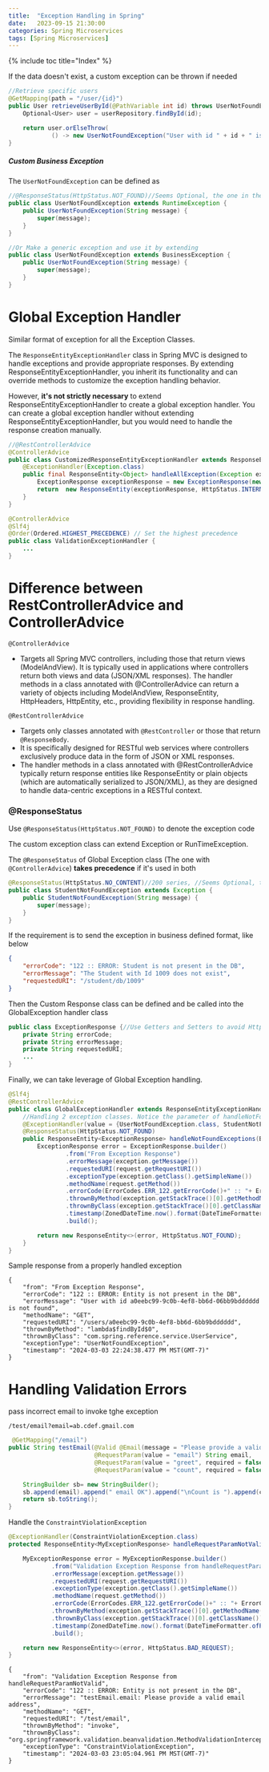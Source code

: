 ```yaml
---
title:  "Exception Handling in Spring"
date:   2023-09-15 21:30:00
categories: Spring Microservices
tags: [Spring Microservices]
---
```

{% include toc title="Index" %}


If the data doesn't exist, a custom exception can be thrown if needed
```java
//Retrieve specific users
@GetMapping(path = "/user/{id}")
public User retrieveUserById(@PathVariable int id) throws UserNotFoundException {
    Optional<User> user = userRepository.findById(id);

    return user.orElseThrow(
            () -> new UserNotFoundException("User with id " + id + " is not found"));
}
```

##### Custom Business Exception

The `UserNotFoundException` can be defined as

```java
//@ResponseStatus(HttpStatus.NOT_FOUND)//Seems Optional, the one in the Global exceptional handler takes precedence
public class UserNotFoundException extends RuntimeException {
    public UserNotFoundException(String message) {
        super(message);
    }
}

//Or Make a generic exception and use it by extending
public class UserNotFoundException extends BusinessException {
    public UserNotFoundException(String message) {
        super(message);
    }
}
```

# Global Exception Handler

Similar format of exception for all the Exception Classes.

The `ResponseEntityExceptionHandler` class in Spring MVC is designed to handle exceptions and provide appropriate 
responses. By extending ResponseEntityExceptionHandler, you inherit its functionality and can override methods 
to customize the exception handling behavior.

However, **it's not strictly necessary** to extend ResponseEntityExceptionHandler to create a global exception 
handler. You can create a global exception handler without extending ResponseEntityExceptionHandler, 
but you would need to handle the response creation manually.

```java
//@RestControllerAdvice
@ControllerAdvice
public class CustomizedResponseEntityExceptionHandler extends ResponseEntityExceptionHandler {
    @ExceptionHandler(Exception.class)
    public final ResponseEntity<Object> handleAllException(Exception ex, WebRequest request){
        ExceptionResponse exceptionResponse = new ExceptionResponse(new Date(), ex.getMessage(), request.getDescription(false));
        return  new ResponseEntity(exceptionResponse, HttpStatus.INTERNAL_SERVER_ERROR);
    }
}

@ControllerAdvice
@Slf4j
@Order(Ordered.HIGHEST_PRECEDENCE) // Set the highest precedence
public class ValidationExceptionHandler {
    ...
}
```
# Difference between RestControllerAdvice and ControllerAdvice

`@ControllerAdvice`

- Targets all Spring MVC controllers, including those that return views (ModelAndView).
It is typically used in applications where controllers return both views and data (JSON/XML responses).
The handler methods in a class annotated with @ControllerAdvice can return a variety of objects including ModelAndView, ResponseEntity, HttpHeaders, HttpEntity, etc., providing flexibility in response handling.

`@RestControllerAdvice`

- Targets only classes annotated with `@RestController` or those that return `@ResponseBody`.
- It is specifically designed for RESTful web services where controllers exclusively produce data in the form of JSON or XML responses.
- The handler methods in a class annotated with @RestControllerAdvice typically return response entities like ResponseEntity or plain objects (which are automatically serialized to JSON/XML), 
as they are designed to handle data-centric exceptions in a RESTful context.

### @ResponseStatus

Use `@ResponseStatus(HttpStatus.NOT_FOUND)` to denote the exception code

The custom exception class can extend Exception or RunTimeException. 

The `@ResponseStatus` of Global Exception class (The one with `@ControllerAdvice`) **takes precedence** if it's used in both
```java
@ResponseStatus(HttpStatus.NO_CONTENT)//200 series, //Seems Optional, the one in the Global exceptional handler takes precedence
public class StudentNotFoundException extends Exception {
    public StudentNotFoundException(String message) {
        super(message);
    }
}
```

If the requirement is to send the exception in business defined format, like below

```json
{
    "errorCode": "122 :: ERROR: Student is not present in the DB",
    "errorMessage": "The Student with Id 1009 does not exist",
    "requestedURI": "/student/db/1009"
}
```

Then the Custom Response class can be defined and be called into the GlobalException handler class
```java
public class ExceptionResponse {//Use Getters and Setters to avoid HttpMediaTypeNotAcceptableException
    private String errorCode;
    private String errorMessage;
    private String requestedURI;
    ...
}
```

Finally, we can take leverage of Global Exception handling.

```java
@Slf4j
@RestControllerAdvice
public class GlobalExceptionHandler extends ResponseEntityExceptionHandler {
    //Handling 2 exception classes. Notice the parameter of handleNotFoundExceptions method (BusinessException exception)
    @ExceptionHandler(value = {UserNotFoundException.class, StudentNotFoundException.class})
    @ResponseStatus(HttpStatus.NOT_FOUND)
    public ResponseEntity<ExceptionResponse> handleNotFoundExceptions(BusinessException exception, final HttpServletRequest request) {
        ExceptionResponse error = ExceptionResponse.builder()
                .from("From Exception Response")
                .errorMessage(exception.getMessage())
                .requestedURI(request.getRequestURI())
                .exceptionType(exception.getClass().getSimpleName())
                .methodName(request.getMethod())
                .errorCode(ErrorCodes.ERR_122.getErrorCode()+" :: "+ ErrorCodes.ERR_122.getErrorMessage())
                .thrownByMethod(exception.getStackTrace()[0].getMethodName())
                .thrownByClass(exception.getStackTrace()[0].getClassName())
                .timestamp(ZonedDateTime.now().format(DateTimeFormatter.ofPattern("yyyy-MM-dd HH:mm:ss.SSS a z(O)")))
                .build();

        return new ResponseEntity<>(error, HttpStatus.NOT_FOUND);
    }
}
```

Sample response from a properly handled exception
```json5
{
    "from": "From Exception Response",
    "errorCode": "122 :: ERROR: Entity is not present in the DB",
    "errorMessage": "User with id a0eebc99-9c0b-4ef8-bb6d-06bb9bdddddd is not found",
    "methodName": "GET",
    "requestedURI": "/users/a0eebc99-9c0b-4ef8-bb6d-6bb9bdddddd",
    "thrownByMethod": "lambda$findById$0",
    "thrownByClass": "com.spring.reference.service.UserService",
    "exceptionType": "UserNotFoundException",
    "timestamp": "2024-03-03 22:24:38.477 PM MST(GMT-7)"
}
```

# Handling Validation Errors

pass incorrect email to invoke tghe exception

`/test/email?email=ab.cdef.gmail.com`


```java
 @GetMapping("/email")
public String testEmail(@Valid @Email(message = "Please provide a valid email address")
                        @RequestParam(value = "email") String email,
                        @RequestParam(value = "greet", required = false, defaultValue = "No Val from Request") String greet,
                        @RequestParam(value = "count", required = false, defaultValue = "-1") Integer count) {

    StringBuilder sb= new StringBuilder();
    sb.append(email).append(" email OK").append("\nCount is ").append(count).append("\n").append(greet);
    return sb.toString();
}
```

Handle the `ConstraintViolationException`

```java
@ExceptionHandler(ConstraintViolationException.class)
protected ResponseEntity<MyExceptionResponse> handleRequestParamNotValid(Exception exception, final HttpServletRequest request) {

    MyExceptionResponse error = MyExceptionResponse.builder()
            .from("Validation Exception Response from handleRequestParamNotValid")
            .errorMessage(exception.getMessage())
            .requestedURI(request.getRequestURI())
            .exceptionType(exception.getClass().getSimpleName())
            .methodName(request.getMethod())
            .errorCode(ErrorCodes.ERR_122.getErrorCode()+" :: "+ ErrorCodes.ERR_122.getErrorMessage())
            .thrownByMethod(exception.getStackTrace()[0].getMethodName())
            .thrownByClass(exception.getStackTrace()[0].getClassName())
            .timestamp(ZonedDateTime.now().format(DateTimeFormatter.ofPattern("yyyy-MM-dd HH:mm:ss.SSS a z(O)")))
            .build();

    return new ResponseEntity<>(error, HttpStatus.BAD_REQUEST);
}
```

```json5
{
    "from": "Validation Exception Response from handleRequestParamNotValid",
    "errorCode": "122 :: ERROR: Entity is not present in the DB",
    "errorMessage": "testEmail.email: Please provide a valid email address",
    "methodName": "GET",
    "requestedURI": "/test/email",
    "thrownByMethod": "invoke",
    "thrownByClass": "org.springframework.validation.beanvalidation.MethodValidationInterceptor",
    "exceptionType": "ConstraintViolationException",
    "timestamp": "2024-03-03 23:05:04.961 PM MST(GMT-7)"
}
```